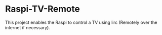 # Raspi-TV-Remote
This project enables the Raspi to control a TV using lirc (Remotely over the internet if necessary).  
